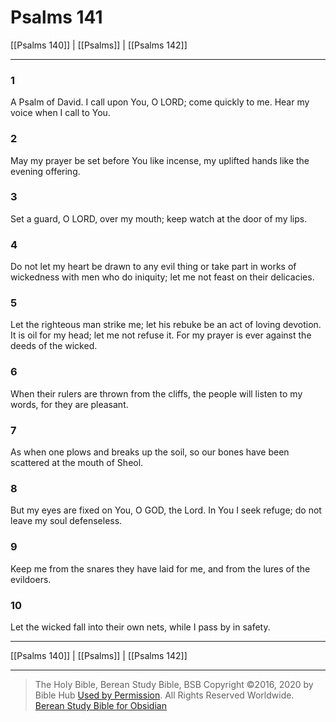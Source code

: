 # Psalms 141

[[Psalms 140]] | [[Psalms]] | [[Psalms 142]]

---

### 1
A Psalm of David. I call upon You, O LORD; come quickly to me. Hear my voice when I call to You.

### 2
May my prayer be set before You like incense, my uplifted hands like the evening offering.

### 3
Set a guard, O LORD, over my mouth; keep watch at the door of my lips.

### 4
Do not let my heart be drawn to any evil thing or take part in works of wickedness with men who do iniquity; let me not feast on their delicacies.

### 5
Let the righteous man strike me; let his rebuke be an act of loving devotion. It is oil for my head; let me not refuse it. For my prayer is ever against the deeds of the wicked.

### 6
When their rulers are thrown from the cliffs, the people will listen to my words, for they are pleasant.

### 7
As when one plows and breaks up the soil, so our bones have been scattered at the mouth of Sheol.

### 8
But my eyes are fixed on You, O GOD, the Lord. In You I seek refuge; do not leave my soul defenseless.

### 9
Keep me from the snares they have laid for me, and from the lures of the evildoers.

### 10
Let the wicked fall into their own nets, while I pass by in safety.

---

[[Psalms 140]] | [[Psalms]] | [[Psalms 142]]

---

> The Holy Bible, Berean Study Bible, BSB
> Copyright &copy;2016, 2020 by Bible Hub
> [Used by Permission](https://berean.bible/terms.htm). All Rights Reserved Worldwide.
> [Berean Study Bible for Obsidian](https://github.com/gapmiss/berean-study-bible-for-obsidian)</small>

